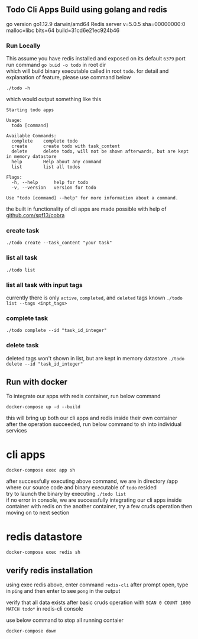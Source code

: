 ## Todo Cli Apps Build using golang and redis

go version go1.12.9 darwin/amd64
Redis server v=5.0.5 sha=00000000:0 malloc=libc bits=64 build=31cd6e21ec924b46

### Run Locally
This assume you have redis installed and exposed on its default `6379` port<br>
run command `go buid -o todo` in root dir<br/>
which will build binary executable called in root `todo`.
for detail and explanation of feature, please use command below

`./todo -h`

which would output something like this

````
Starting todo apps

Usage:
  todo [command]

Available Commands:
  complete    complete todo
  create      create todo with task_content
  delete      delete todo, will not be shown afterwards, but are kept in memory datastore
  help        Help about any command
  list        list all todos

Flags:
  -h, --help      help for todo
  -v, --version   version for todo

Use "todo [command] --help" for more information about a command.
````

the built in functionality of cli apps are made possible with help of [github.com/spf13/cobra](https://github.com/spf13/cobra)

### create task
`./todo create --task_content "your task"`

### list all task
`./todo list`

### list all task with input tags
currently there is only `active`, `completed`, and `deleted` tags known
`./todo list --tags <inpt_tags>`

### complete task
`./todo complete --id "task_id_integer"`

### delete task
deleted tags won't shown in list, but are kept in memory datastore
`./todo delete --id "task_id_integer"`

## Run with docker

To integrate our apps with redis container, run below command
````
docker-compose up -d --build
````

this will bring up both our cli apps and redis inside their own container<br/>
after the operation succeeded, run below command to sh into individual services

# cli apps
````
docker-compose exec app sh 
````
after successfully executing above command, we are in directory /app where our source code and binary executable of `todo` resided<br/>
try to launch the binary by executing `./todo list`<br/>
if no error in console, we are successfully integrating our cli apps inside container with redis on the another container, try a few cruds operation then moving on to next section

# redis datastore
````
docker-compose exec redis sh
````

## verify redis installation
using exec redis above, enter command `redis-cli`
after prompt open, type in `ping` and then enter to see `pong` in the output

verify that all data exists after basic cruds operation with `SCAN 0 COUNT 1000 MATCH todo*` in redis-cli console

use below command to stop all running contaier
````
docker-compose down
````
